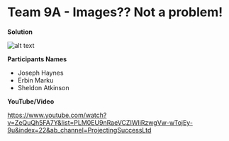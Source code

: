 # Team 9A - Images?? Not a problem!
**Solution**



![alt text]()

**Participants Names**

- Joseph Haynes
- Erbin Marku
- Sheldon Atkinson

**YouTube/Video**

https://www.youtube.com/watch?v=ZeQuQh5FA7Y&list=PLM0EU9nRaeVCZIWIiRzwgVw-wTojEy-9u&index=22&ab_channel=ProjectingSuccessLtd